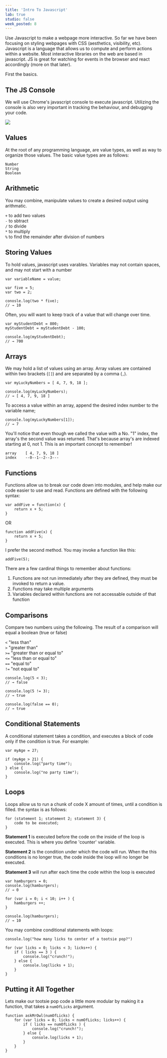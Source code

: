 ```yaml
---
title: 'Intro To Javascript'
lab: true
studio: false
week_posted: 8
---  
```


Use Javascript to make a webpage more interactive. So far we have been focusing on styling webpages with CSS (aesthetics, visibility, etc). Javascript is a language that allows us to compute and perform actions within a website. Most interactive libraries on the web are based in javascript. JS is great for watching for events in the browser and react accordingly (more on that later).

First the basics.


## The JS Console
We will use Chrome's javascript console to execute javascript. Utilizing the console is also very important in tracking the behaviour, and debugging your code.

![]({{site.url}}/files/console.png)


## Values

At the root of any programming language, are value types, as well as way to organize those values. The basic value types are as follows:

`Number`  
`String`  
`Boolean`  


## Arithmetic

You may combine, manipulate values to create a desired output using arithmatic.

`+` to add two values  
`-` to sbtract  
`/` to divide  
`*` to multiply  
`%` to find the remainder after division of numbers





## Storing Values

To hold values, javascript uses varables. Variables may not contain spaces, and may not start with a number

~~~
var variableName = value;
~~~

~~~
var five = 5;
var two = 2;

conosle.log(two * five);
// → 10
~~~

Often, you will want to keep track of a value that will change over time.

~~~
var myStudentDebt = 800;
myStudentDebt = myStudentDebt - 100;

console.log(myStudentDebt);
// → 700
~~~


## Arrays

We may hold a list of values using an array. Array values are contained within two brackets (`[]`) and are separated by a comma (`,`).

~~~
var myLuckyNumbers = [ 4, 7, 9, 18 ];

console.log(myLuckyNumbers);
// → [ 4, 7, 9, 18 ]
~~~

To access a value within an array, append the desired index number to the variable name;

~~~
console.log(myLuckyNumbers[1]);
// → 7
~~~

You'll notice that even though we called the value with a No. "1" index, the array's the second value was returned. That's because array's are indexed starting at 0, not 1. This is an important concept to remember!

~~~
array    [ 4, 7, 9, 18 ]
index    --0--1--2--3---
~~~


## Functions

Functions allow us to break our code down into modules, and help make our code easier to use and read. Functions are defined with the following syntax:

~~~
var addFive = function(x) {
	return x + 5;
}
~~~

OR

~~~
function addFive(x) {
	return x + 5;
}
~~~

I prefer the second method. You may invoke a function like this:

~~~
addFive(5);
~~~

There are a few cardinal things to remember about functions:

1. Functions are not run immediately after they are defined, they must be invoked to return a value.
2. Functions may take multiple arguments
3. Variables declared within functions are not accessable outside of that function


## Comparisons

Compare two numbers using the following. The result of a comparison will equal a boolean (true or false)

`<` "less than"  
`>` "greater than"  
`>=` "greater than or equal to"  
`<=` "less than or equal to"  
`==` "equal to"  
`!=` "not equal to"  

~~~
console.log(5 < 3);
// → false

console.log(5 != 3);
// → true

console.log(false == 0);
// → true
~~~


## Conditional Statements

A conditional statement takes a condition, and executes a block of code only if the condition is true. For example:

~~~
var myAge = 27;

if (myAge > 21) {
	console.log("party time");
} else {
	console.log("no party time");
}
~~~


## Loops

Loops allow us to run a chunk of code X amount of times, until a condition is filled. the syntax is as follows:

~~~
for (statement 1; statement 2; statement 3) {
	code to be executed;
}
~~~

**Statement 1** is executed before the code on the inside of the loop is executed. This is where you define 'counter' variable.

**Statement 2** is the condition under which the code will run. When the this conditions is no longer true, the code inside the loop will no longer be executed.

**Statement 3** will run after each time the code within the loop is executed

~~~
var hamburgers = 0;
console.log(hamburgers);
// → 0

for (var i = 0; i < 10; i++ ) {
	hamburgers ++;
}

console.log(hamburgers);
// → 10
~~~

You may combine conditional statements with loops:  

~~~
console.log("how many licks to center of a tootsie pop?")

for (var licks = 0; licks < 3; licks++) {
	if ( licks == 3 ) {
		console.log("crunch!");
	} else {
		console.log(licks + 1);
	}
}
~~~


## Putting it All Together

Lets make our tootsie pop code a little more modular by making it a function, that takes a `numOfLicks` argument.  

~~~
function askMrOwl(numOfLicks) {
	for (var licks = 0; licks < numOfLicks; licks++) {
		if ( licks == numOfLicks ) {
			console.log("crunch!");
		} else {
			console.log(licks + 1);
		}
	}
}
~~~
